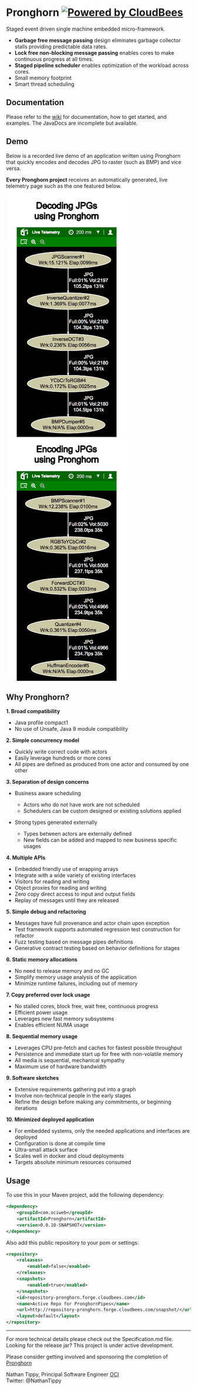 Pronghorn  [![Powered by CloudBees](https://www.cloudbees.com/sites/default/files/styles/large/public/Button-Powered-by-CB.png?itok=uMDWINfY)](https://pronghorn.ci.cloudbees.com/)
=====

Staged event driven single machine embedded micro-framework.

* **Garbage free message passing** design eliminates garbage collector stalls providing predictable data rates.  
* **Lock free non-blocking message passing** enables cores to make continuous progress at all times.  
* **Staged pipeline scheduler** enables optimization of the workload across cores. 
* Small memory footprint
* Smart thread scheduling

## Documentation
Please refer to the [wiki](../../wiki) for documentation, how to get started, and examples. The JavaDocs are incomplete but available.

## Demo
Below is a recorded live demo of an application written using Pronghorn that quickly encodes and decodes JPG to raster (such as BMP) and vice versa.

**Every Pronghorn project** receives an automatically generated, live telemetry page such as the one featured below.

![Decoding JPGs GIF](./static/decoding-jpgs.gif "Decoding JPGs")
![Encoding JPGs GIF](./static/encoding-jpgs.gif "Encoding JPGs")

## Why Pronghorn?
**1. Broad compatibility** 
* Java profile compact1  
* No use of Unsafe, Java 9 module compatibility       

**2. Simple concurrency model**
* Quickly write correct code with actors  
* Easily leverage hundreds or more cores  
* All pipes are defined as produced from one actor and consumed by one other   
    
**3. Separation of design concerns**  
* Business aware scheduling
	 
   * Actors who do not have work are not scheduled  
   * Schedulers can be custom designed or existing solutions applied   
* Strong types generated externally  
   * Types between actors are externally defined  
   * New fields can be added and mapped to new business specific usages  

**4. Multiple APIs**
* Embedded friendly use of wrapping arrays  
* Integrate with a wide variety of existing interfaces  
* Visitors for reading and writing  
* Object proxies for reading and writing  
* Zero copy direct access to input and output fields  
* Replay of messages until they are released

**5. Simple debug and refactoring** 
* Messages have full provenance and actor chain upon exception   
* Test framework supports automated regression test construction for refactor   
* Fuzz testing based on message pipes definitions   
* Generative contract testing based on behavior definitions for stages  
 
**6. Static memory allocations**
* No need to release memory and no GC  
* Simplify memory usage analysis of the application   
* Minimize runtime failures, including out of memory  

**7. Copy preferred over lock usage**
* No stalled cores, block free, wait free, continuous progress  
* Efficient power usage  
* Leverages new fast memory subsystems  
* Enables efficient NUMA usage  

**8. Sequential memory usage**  
* Leverages CPU pre-fetch and caches for fastest possible throughput  
* Persistence and immediate start up for free with non-volatile memory  
* All media is sequential, mechanical sympathy  
* Maximum use of hardware bandwidth 

**9. Software sketches**
* Extensive requirements gathering put into a graph  
* Involve non-technical people in the early stages  
* Refine the design before making any commitments, or beginning iterations   

**10. Minimized deployed application**
* For embedded systems, only the needed applications and interfaces are deployed   
* Configuration is done at compile time   
* Ultra-small attack surface   
* Scales well in docker and cloud deployments   
* Targets absolute minimum resources consumed   
	
## Usage

  To use this in your Maven project, add the following dependency:

```xml
<dependency>
	<groupId>com.ociweb</groupId>
	<artifactId>Pronghorn</artifactId>
	<version>0.0.10-SNAPSHOT</version>
</dependency> 
```

  Also add this public repository to your pom or settings:

```xml
<repository>
	<releases>
		<enabled>false</enabled>
	</releases>
	<snapshots>
		<enabled>true</enabled>
	</snapshots>
	<id>repository-pronghorn.forge.cloudbees.com</id>
	<name>Active Repo for PronghornPipes</name>
	<url>http://repository-pronghorn.forge.cloudbees.com/snapshot/</url>
	<layout>default</layout>
</repository>	
```
------------------------------------------

For more technical details please check out the Specification.md file.
Looking for the release jar? This project is under active development.

Please consider getting involved and sponsoring the completion of [Pronghorn](mailto:info@objectcomputing.com;?subject=Pronghorn%20Sponsor%20Inquiry)


Nathan Tippy, Principal Software Engineer [OCI](http://objectcomputing.com)  
Twitter: @NathanTippy
